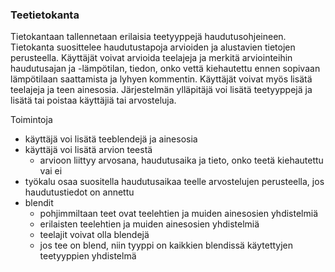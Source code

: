 ### Teetietokanta
Tietokantaan tallennetaan erilaisia teetyyppejä haudutusohjeineen. Tietokanta suosittelee haudutustapoja arvioiden ja alustavien tietojen perusteella.
Käyttäjät voivat arvioida teelajeja ja merkitä arviointeihin haudutusajan ja -lämpötilan, tiedon, onko vettä kiehautettu ennen sopivaan lämpötilaan saattamista ja lyhyen kommentin.
Käyttäjät voivat myös lisätä teelajeja ja teen ainesosia.
Järjestelmän ylläpitäjä voi lisätä teetyyppejä ja lisätä tai poistaa käyttäjiä tai arvosteluja.

Toimintoja
- käyttäjä voi lisätä teeblendejä ja ainesosia
- käyttäjä voi lisätä arvion teestä
    - arvioon liittyy arvosana, haudutusaika ja tieto, onko teetä kiehautettu vai ei
- työkalu osaa suositella haudutusaikaa teelle arvostelujen perusteella, jos haudutustiedot on annettu
- blendit
  - pohjimmiltaan teet ovat teelehtien ja muiden ainesosien yhdistelmiä
  - erilaisten teelehtien ja muiden ainesosien yhdistelmiä
  - teelajit voivat olla blendejä
  - jos tee on blend, niin tyyppi on kaikkien blendissä käytettyjen teetyyppien yhdistelmä

